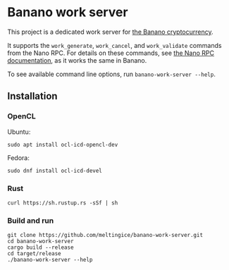 # Banano work server

This project is a dedicated work server for [the Banano cryptocurrency](https://banano.co.in/).

It supports the `work_generate`, `work_cancel`, and `work_validate` commands from the Nano RPC.
For details on these commands, see [the Nano RPC documentation](https://github.com/nanocurrency/raiblocks/wiki/RPC-protocol), as it works the same in Banano.

To see available command line options, run `banano-work-server --help`.

## Installation

### OpenCL

Ubuntu:

```
sudo apt install ocl-icd-opencl-dev
```

Fedora:

```
sudo dnf install ocl-icd-devel
```

### Rust

```
curl https://sh.rustup.rs -sSf | sh
```

### Build and run

```
git clone https://github.com/meltingice/banano-work-server.git
cd banano-work-server
cargo build --release
cd target/release
./banano-work-server --help
```
